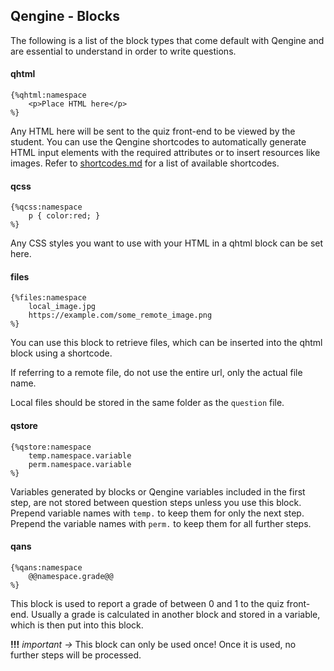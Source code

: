 ## Qengine - Blocks

The following is a list of the block types that come default with Qengine and are essential to understand in order to write questions.

#### qhtml
```
{%qhtml:namespace
    <p>Place HTML here</p>
%}
```
Any HTML here will be sent to the quiz front-end to be viewed by the student. You can use the Qengine shortcodes to automatically generate HTML input elements with the required attributes or to insert resources like images. Refer to [shortcodes.md](shortcodes.md) for a list of available shortcodes.

#### qcss
```
{%qcss:namespace
    p { color:red; }
%}
```
Any CSS styles you want to use with your HTML in a qhtml block can be set here.

#### files
```
{%files:namespace
    local_image.jpg
    https://example.com/some_remote_image.png
%}
```
You can use this block to retrieve files, which can be inserted into the qhtml block using a shortcode.

If referring to a remote file, do not use the entire url, only the actual file name.

Local files should be stored in the same folder as the `question` file.

#### qstore
```
{%qstore:namespace
    temp.namespace.variable
    perm.namespace.variable
%}
```

Variables generated by blocks or Qengine variables included in the first step, are not stored between question steps unless you use this block. Prepend variable names with `temp.` to keep them for only the next step. Prepend the variable names with `perm.` to keep them for all further steps.

#### qans
```
{%qans:namespace
    @@namespace.grade@@
%}
```

This block is used to report a grade of between 0 and 1 to the quiz front-end. Usually a grade is calculated in another block and stored in a variable, which is then put into this block. 

**!!!** *important →* This block can only be used once! Once it is used, no further steps will be processed.




